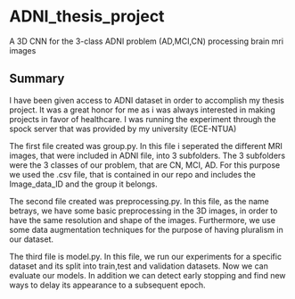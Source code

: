 # ADNI_thesis_project
A 3D CNN for the 3-class ADNI problem (AD,MCI,CN) processing brain mri images

## Summary

I have been given access to ADNI dataset in order to accomplish my thesis project. It was a great honor for me as i was always interested in making projects in favor of healthcare. I was running the experiment through the spock server that was provided by my university (ECE-NTUA)

The first file created was group.py. In this file i seperated the different MRI images, that were included in ADNI file, into 3 subfolders. The 3 subfolders were the 3 classes of our problem, that are CN, MCI, AD. For this purpose we used the .csv file, that is contained in our repo and includes the Image_data_ID and the group it belongs.

The second file created was preprocessing.py. In this file, as the name betrays, we have some basic preprocessing in the 3D images, in order to have the same resolution and shape of the images. Furthermore, we use some data augmentation techniques for the purpose of having pluralism in our dataset.

The third file is model.py. In this file, we run our experiments for a specific dataset and its split into train,test and validation datasets. Now we can evaluate our models. In addition we can detect early stopping and find new ways to delay its appearance to a subsequent epoch.
